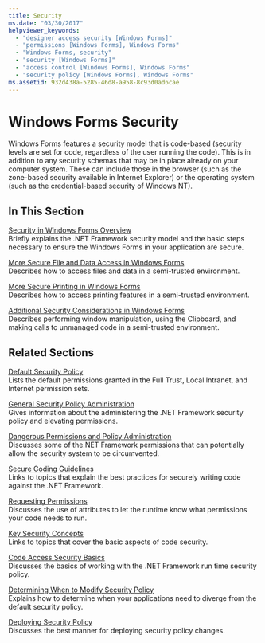 ```yaml
---
title: Security
ms.date: "03/30/2017"
helpviewer_keywords: 
  - "designer access security [Windows Forms]"
  - "permissions [Windows Forms], Windows Forms"
  - "Windows Forms, security"
  - "security [Windows Forms]"
  - "access control [Windows Forms], Windows Forms"
  - "security policy [Windows Forms], Windows Forms"
ms.assetid: 932d438a-5285-46d8-a958-8c93d0ad6cae
---
```

# Windows Forms Security

Windows Forms features a security model that is code-based (security levels are set for code, regardless of the user running the code). This is in addition to any security schemas that may be in place already on your computer system. These can include those in the browser (such as the zone-based security available in Internet Explorer) or the operating system (such as the credential-based security of Windows NT).  
  
## In This Section  

 [Security in Windows Forms Overview](security-in-windows-forms-overview.md)  
 Briefly explains the .NET Framework security model and the basic steps necessary to ensure the Windows Forms in your application are secure.  
  
 [More Secure File and Data Access in Windows Forms](more-secure-file-and-data-access-in-windows-forms.md)  
 Describes how to access files and data in a semi-trusted environment.  
  
 [More Secure Printing in Windows Forms](more-secure-printing-in-windows-forms.md)  
 Describes how to access printing features in a semi-trusted environment.  
  
 [Additional Security Considerations in Windows Forms](additional-security-considerations-in-windows-forms.md)  
 Describes performing window manipulation, using the Clipboard, and making calls to unmanaged code in a semi-trusted environment.  
  
## Related Sections  

 [Default Security Policy](/previous-versions/dotnet/netframework-4.0/03kwzyfc(v=vs.100))  
 Lists the default permissions granted in the Full Trust, Local Intranet, and Internet permission sets.  
  
 [General Security Policy Administration](/previous-versions/dotnet/netframework-4.0/ed5htz45(v=vs.100))  
 Gives information about the administering the .NET Framework security policy and elevating permissions.  
  
 [Dangerous Permissions and Policy Administration](/dotnet/framework/misc/dangerous-permissions-and-policy-administration)  
 Discusses some of the.NET Framework permissions that can potentially allow the security system to be circumvented.  
  
 [Secure Coding Guidelines](/dotnet/standard/security/secure-coding-guidelines)  
 Links to topics that explain the best practices for securely writing code against the .NET Framework.  
  
 [Requesting Permissions](/previous-versions/dotnet/netframework-4.0/yd267cce(v=vs.100))  
 Discusses the use of attributes to let the runtime know what permissions your code needs to run.  
  
 [Key Security Concepts](/dotnet/standard/security/key-security-concepts)  
 Links to topics that cover the basic aspects of code security.  
  
 [Code Access Security Basics](/dotnet/framework/misc/code-access-security-basics)  
 Discusses the basics of working with the .NET Framework run time security policy.  
  
 [Determining When to Modify Security Policy](/previous-versions/dotnet/netframework-4.0/xky659fc(v=vs.100))  
 Explains how to determine when your applications need to diverge from the default security policy.  
  
 [Deploying Security Policy](/previous-versions/dotnet/netframework-4.0/13wcxx6y(v=vs.100))  
 Discusses the best manner for deploying security policy changes.
